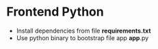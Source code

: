 # Frontend Python

* Install dependencies from file **requirements.txt**
* Use python binary to bootstrap file app **app**.py